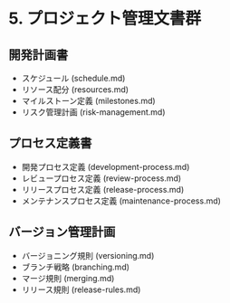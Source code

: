 # 5. プロジェクト管理文書群

## 開発計画書
- スケジュール (schedule.md)
- リソース配分 (resources.md)
- マイルストーン定義 (milestones.md)
- リスク管理計画 (risk-management.md)

## プロセス定義書
- 開発プロセス定義 (development-process.md)
- レビュープロセス定義 (review-process.md)
- リリースプロセス定義 (release-process.md)
- メンテナンスプロセス定義 (maintenance-process.md)

## バージョン管理計画
- バージョニング規則 (versioning.md)
- ブランチ戦略 (branching.md)
- マージ規則 (merging.md)
- リリース規則 (release-rules.md)
